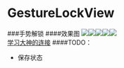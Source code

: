 # GestureLockView
###手势解锁
####效果图
![](https://github.com/zyyoona7/GestureLockView/blob/master/images/Gif_20160105_175151.gif)![](https://github.com/zyyoona7/GestureLockView/blob/master/images/Gif_20160105_175249.gif)![](https://github.com/zyyoona7/GestureLockView/blob/master/images/Gif_20160105_175319.gif)![](https://github.com/zyyoona7/GestureLockView/blob/master/images/Gif_20160105_175351.gif)![](https://github.com/zyyoona7/GestureLockView/blob/master/images/Gif_20160105_175419.gif)
<br>[学习大神的连接](http://blog.csdn.net/lmj623565791/article/details/36236113)
####TODO：<br>
  * 保存状态
